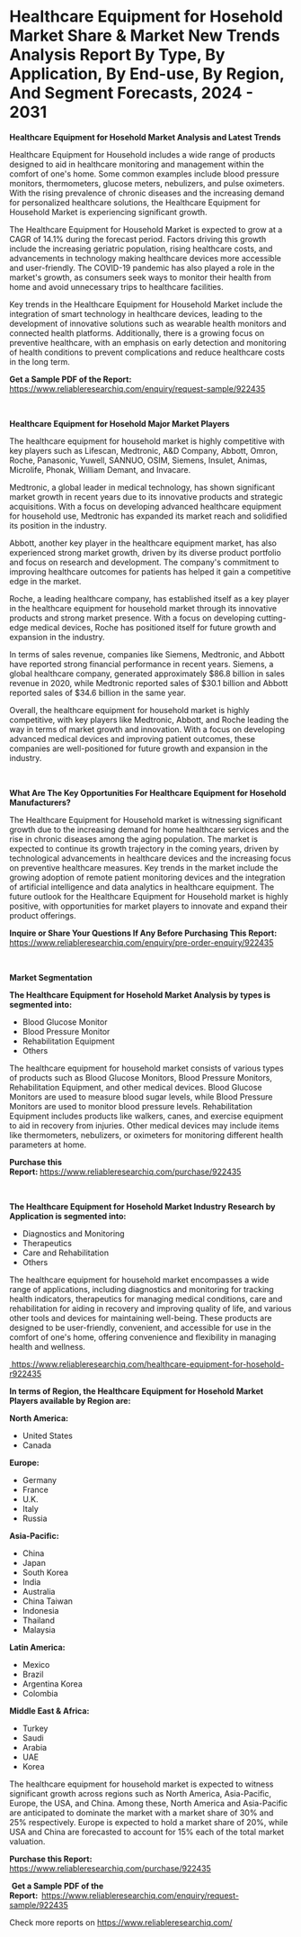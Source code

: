 <p><h1>Healthcare Equipment for Hosehold Market Share & Market New Trends Analysis Report By Type, By Application, By End-use, By Region, And Segment Forecasts, 2024 - 2031</h1></p><p><strong>Healthcare Equipment for Hosehold Market Analysis and Latest Trends</strong></p>
<p><p>Healthcare Equipment for Household includes a wide range of products designed to aid in healthcare monitoring and management within the comfort of one's home. Some common examples include blood pressure monitors, thermometers, glucose meters, nebulizers, and pulse oximeters. With the rising prevalence of chronic diseases and the increasing demand for personalized healthcare solutions, the Healthcare Equipment for Household Market is experiencing significant growth.</p><p>The Healthcare Equipment for Household Market is expected to grow at a CAGR of 14.1% during the forecast period. Factors driving this growth include the increasing geriatric population, rising healthcare costs, and advancements in technology making healthcare devices more accessible and user-friendly. The COVID-19 pandemic has also played a role in the market's growth, as consumers seek ways to monitor their health from home and avoid unnecessary trips to healthcare facilities.</p><p>Key trends in the Healthcare Equipment for Household Market include the integration of smart technology in healthcare devices, leading to the development of innovative solutions such as wearable health monitors and connected health platforms. Additionally, there is a growing focus on preventive healthcare, with an emphasis on early detection and monitoring of health conditions to prevent complications and reduce healthcare costs in the long term.</p></p>
<p><strong>Get a Sample PDF of the Report:&nbsp;</strong> <a href="https://www.reliableresearchiq.com/enquiry/request-sample/922435">https://www.reliableresearchiq.com/enquiry/request-sample/922435</a></p>
<p>&nbsp;</p>
<p><strong>Healthcare Equipment for Hosehold Major Market Players</strong></p>
<p><p>The healthcare equipment for household market is highly competitive with key players such as Lifescan, Medtronic, A&D Company, Abbott, Omron, Roche, Panasonic, Yuwell, SANNUO, OSIM, Siemens, Insulet, Animas, Microlife, Phonak, William Demant, and Invacare.</p><p>Medtronic, a global leader in medical technology, has shown significant market growth in recent years due to its innovative products and strategic acquisitions. With a focus on developing advanced healthcare equipment for household use, Medtronic has expanded its market reach and solidified its position in the industry.</p><p>Abbott, another key player in the healthcare equipment market, has also experienced strong market growth, driven by its diverse product portfolio and focus on research and development. The company's commitment to improving healthcare outcomes for patients has helped it gain a competitive edge in the market.</p><p>Roche, a leading healthcare company, has established itself as a key player in the healthcare equipment for household market through its innovative products and strong market presence. With a focus on developing cutting-edge medical devices, Roche has positioned itself for future growth and expansion in the industry.</p><p>In terms of sales revenue, companies like Siemens, Medtronic, and Abbott have reported strong financial performance in recent years. Siemens, a global healthcare company, generated approximately $86.8 billion in sales revenue in 2020, while Medtronic reported sales of $30.1 billion and Abbott reported sales of $34.6 billion in the same year.</p><p>Overall, the healthcare equipment for household market is highly competitive, with key players like Medtronic, Abbott, and Roche leading the way in terms of market growth and innovation. With a focus on developing advanced medical devices and improving patient outcomes, these companies are well-positioned for future growth and expansion in the industry.</p></p>
<p>&nbsp;</p>
<p><strong>What Are The Key Opportunities For Healthcare Equipment for Hosehold Manufacturers?</strong></p>
<p><p>The Healthcare Equipment for Household market is witnessing significant growth due to the increasing demand for home healthcare services and the rise in chronic diseases among the aging population. The market is expected to continue its growth trajectory in the coming years, driven by technological advancements in healthcare devices and the increasing focus on preventive healthcare measures. Key trends in the market include the growing adoption of remote patient monitoring devices and the integration of artificial intelligence and data analytics in healthcare equipment. The future outlook for the Healthcare Equipment for Household market is highly positive, with opportunities for market players to innovate and expand their product offerings.</p></p>
<p><strong>Inquire or Share Your Questions If Any Before Purchasing This Report:</strong> <a href="https://www.reliableresearchiq.com/enquiry/pre-order-enquiry/922435">https://www.reliableresearchiq.com/enquiry/pre-order-enquiry/922435</a></p>
<p>&nbsp;</p>
<p><strong>Market Segmentation</strong></p>
<p><strong>The Healthcare Equipment for Hosehold Market Analysis by types is segmented into:</strong></p>
<p><ul><li>Blood Glucose Monitor</li><li>Blood Pressure Monitor</li><li>Rehabilitation Equipment</li><li>Others</li></ul></p>
<p><p>The healthcare equipment for household market consists of various types of products such as Blood Glucose Monitors, Blood Pressure Monitors, Rehabilitation Equipment, and other medical devices. Blood Glucose Monitors are used to measure blood sugar levels, while Blood Pressure Monitors are used to monitor blood pressure levels. Rehabilitation Equipment includes products like walkers, canes, and exercise equipment to aid in recovery from injuries. Other medical devices may include items like thermometers, nebulizers, or oximeters for monitoring different health parameters at home.</p></p>
<p><strong>Purchase this Report:&nbsp;</strong><a href="https://www.reliableresearchiq.com/purchase/922435">https://www.reliableresearchiq.com/purchase/922435</a></p>
<p>&nbsp;</p>
<p><strong>The Healthcare Equipment for Hosehold Market Industry Research by Application is segmented into:</strong></p>
<p><ul><li>Diagnostics and Monitoring</li><li>Therapeutics</li><li>Care and Rehabilitation</li><li>Others</li></ul></p>
<p><p>The healthcare equipment for household market encompasses a wide range of applications, including diagnostics and monitoring for tracking health indicators, therapeutics for managing medical conditions, care and rehabilitation for aiding in recovery and improving quality of life, and various other tools and devices for maintaining well-being. These products are designed to be user-friendly, convenient, and accessible for use in the comfort of one's home, offering convenience and flexibility in managing health and wellness.</p></p>
<p><a href="https://www.reliableresearchiq.com/healthcare-equipment-for-hosehold-r922435">&nbsp;https://www.reliableresearchiq.com/healthcare-equipment-for-hosehold-r922435</a></p>
<p><strong>In terms of Region, the Healthcare Equipment for Hosehold Market Players available by Region are:</strong></p>
<p>
    <p> <strong> North America: </strong>
        <ul>
            <li>United States</li>
            <li>Canada</li>
        </ul>
        </p> 
    <p> <strong> Europe: </strong>
        <ul>
            <li>Germany</li>
            <li>France</li>
            <li>U.K.</li>
            <li>Italy</li>
            <li>Russia</li>
        </ul>
        </p> 
    <p> <strong> Asia-Pacific: </strong>
        <ul>
            <li>China</li>
            <li>Japan</li>
            <li>South Korea</li>
            <li>India</li>
            <li>Australia</li>
            <li>China Taiwan</li>
            <li>Indonesia</li>
            <li>Thailand</li>
            <li>Malaysia</li>
        </ul>
        </p> 
    <p> <strong> Latin America: </strong>
        <ul>
            <li>Mexico</li>
            <li>Brazil</li>
            <li>Argentina Korea</li>
            <li>Colombia</li>
        </ul>
        </p> 
    <p> <strong> Middle East & Africa: </strong>
        <ul>
            <li>Turkey</li>
            <li>Saudi</li>
            <li>Arabia</li>
            <li>UAE</li>
            <li>Korea</li>
        </ul>
    </p>
    </p>
<p><p>The healthcare equipment for household market is expected to witness significant growth across regions such as North America, Asia-Pacific, Europe, the USA, and China. Among these, North America and Asia-Pacific are anticipated to dominate the market with a market share of 30% and 25% respectively. Europe is expected to hold a market share of 20%, while USA and China are forecasted to account for 15% each of the total market valuation.</p></p>
<p><strong>Purchase this Report: </strong><a href="https://www.reliableresearchiq.com/purchase/922435">https://www.reliableresearchiq.com/purchase/922435</a></p>
<p>&nbsp;<strong>Get a Sample PDF of the Report:&nbsp;&nbsp;</strong><a href="https://www.reliableresearchiq.com/enquiry/request-sample/922435">https://www.reliableresearchiq.com/enquiry/request-sample/922435</a></p>
<p><strong></strong></p>
<p>Check more reports on <a href="https://www.reliableresearchiq.com/">https://www.reliableresearchiq.com/</a></p>